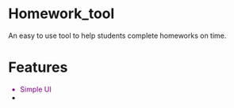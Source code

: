 # Homework_tool
An easy to use tool to help students complete homeworks on time.

# Features

<ul>
  <li style="color:purple;"> Simple UI </li>
  <li> 
